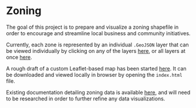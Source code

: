 # Zoning
The goal of this project is to prepare and visualize a zoning shapefile in order to encourage and streamline local business and community initiatives.

Currently, each zone is represented by an individual `.GeoJSON` layer that can be viewed individually by clicking on any of the layers [here](https://github.com/Tele-Pet/zoning/tree/master/GeoJSON_lyrs), or all layers at once [here](https://github.com/Tele-Pet/zoning/blob/master/GeoJSON_lyrs/zoning_4326.geojson).

A rough draft of a custom Leaflet-based map has been started [here](https://github.com/Tele-Pet/zoning/tree/master/qgis_to_leaflet/export_2015_09_06_10_35_09).  It can be downloaded and viewed locally in browser by opening the `index.html` file.

Existing documentation detailing zoning data is available [here](http://www.cityofdayton.org/departments/pcd/planning/Pages/ZoningMap.aspx), and will need to be researched in order to further refine any data visualizations.
